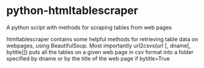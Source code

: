 python-htmltablescraper
=======================

A python script with methods for scraping tables from web pages

htmltablescraper contains some helpful methods for retrieving table data on 
webpages, using BeautifulSoup.  Most importantly 
url2csvs(url [, dname[, bytitle]]) puts all the tables on a given web page
in csv format into a folder specified by dname or by the title of the web
page if bytitle=True
